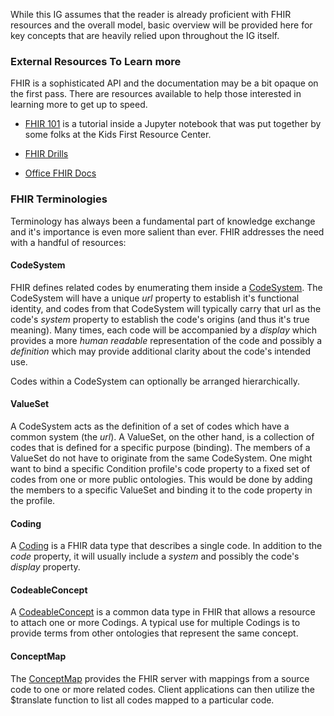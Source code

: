 While this IG assumes that the reader is already proficient with FHIR resources and the overall model, basic overview will be provided here for key concepts that are heavily relied upon throughout the IG itself. 

### External Resources To Learn more
FHIR is a sophisticated API and the documentation may be a bit opaque on the first pass. There are resources available to help those interested in learning more to get up to speed.

* [FHIR 101](https://github.com/NIH-NCPI/fhir-101) is a tutorial inside a Jupyter notebook that was put together by some folks at the Kids First Resource Center. 

* [FHIR Drills](https://fhir-drills.github.io/index.html) 

* [Office FHIR Docs](https://hl7.org/fhir/) 

### FHIR Terminologies
Terminology has always been a fundamental part of knowledge exchange and it's importance is even more salient than ever. FHIR addresses the need with a handful of resources: 

#### CodeSystem
FHIR defines related codes by enumerating them inside a [CodeSystem](https://hl7.org/fhir/codesystem.html). The CodeSystem will have a unique _url_ property to establish it's functional identity, and codes from that CodeSystem will typically carry that url as the code's _system_ property to establish the code's origins (and thus it's true meaning). Many times, each code will be accompanied by a _display_ which provides a more _human readable_ representation of the code and possibly a _definition_ which may provide additional clarity about the code's intended use. 

Codes within a CodeSystem can optionally be arranged hierarchically. 

#### ValueSet
A CodeSystem acts as the definition of a set of codes which have a common system (the _url_). A ValueSet, on the other hand, is a collection of codes that is defined for a specific purpose (binding). The members of a ValueSet do not have to originate from the same CodeSystem. One might want to bind a specific Condition profile's code property to a fixed set of codes from one or more public ontologies. This would be done by adding the members to a specific ValueSet and binding it to the code property in the profile. 

#### Coding
A [Coding](https://hl7.org/fhir/datatypes.html#Coding) is a FHIR data type that describes a single code. In addition to the _code_ property, it will usually include a _system_ and possibly the code's _display_ property. 

#### CodeableConcept
A [CodeableConcept](https://hl7.org/fhir/datatypes.html#CodeableConcept) is a common data type in FHIR that allows a resource to attach one or more Codings. A typical use for multiple Codings is to provide terms from other ontologies that represent the same concept. 

#### ConceptMap
The [ConceptMap](https://hl7.org/fhir/conceptmap.html) provides the FHIR server with mappings from a source code to one or more related codes. Client applications can then utilize the $translate function to list all codes mapped to a particular code. 
